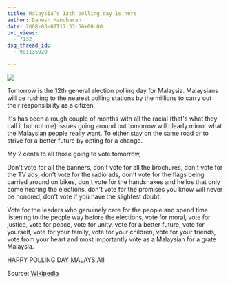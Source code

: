 ```yaml
---
title: Malaysia’s 12th polling day is here
author: Danesh Manoharan
date: 2008-03-07T17:33:56+00:00
pvc_views:
  - 7132
dsq_thread_id:
  - 901135920

---
```

![](http://farm3.static.flickr.com/2209/2317063760_478a8a0133_o.jpg)

Tomorrow is the 12th general election polling day for Malaysia. Malaysians will be rushing to the nearest polling stations by the millions to carry out their responsibility as a citizen.

It's has been a rough couple of months with all the racial (that's what they call it but not me) issues going around but tomorrow will clearly mirror what the Malaysian people really want. To either stay on the same road or to strive for a better future by opting for a change.

My 2 cents to all those going to vote tomorrow,

Don't vote for all the banners, don't vote for all the brochures, don't vote for the TV ads, don't vote for the radio ads, don't vote for the flags being carried around on bikes, don't vote for the handshakes and hellos that only come nearing the elections, don't vote for the promises you know will never be honored, don't vote if you have the slightest doubt.

Vote for the leaders who genuinely care for the people and spend time listening to the people way before the elections, vote for moral, vote for justice, vote for peace, vote for unity, vote for a better future, vote for yourself, vote for your family, vote for your children, vote for your friends, vote from your heart and most importantly vote as a Malaysian for a grate Malaysia.

HAPPY POLLING DAY MALAYSIA!!

Source: [Wikipedia][1]

 [1]: http://en.wikipedia.org/wiki/Malaysian_general_election%2C_2008